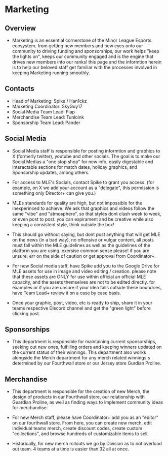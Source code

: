# Marketing

## Overview

- Marketing is an essential cornerstone of the Minor League Esports ecosystem. from getting new members and new eyes onto our community to driving funding and sponsorships, our work helps "keep the lights on", keeps our community engaged and is the engine that drives new members into our ranks! this page and the informtion herein is to help our beloved staff get familiar with the processes involved in keeping Marketing running smoothly. 

## Contacts

- Head of Marketing: Spike / Han1ckz
- Marketing Coordinator: SkyGuy17
- Social Media Team Lead: Flap
- Merchandise Team Lead: Tunloink
- Sponsorship Team Lead: Pander

## Social Media

- Social Media staff is responsible for posting informtion and graphics to X (formerly twitter), youtube and other socials. The goal is to make our Social Medias a "one stop shop" for new info, easily digestable and interactable sections for match dates, holiday graphics, and Sponsorship updates, among others. 

- For access to MLE's Socials, contact Spike to grant you access. (for example, on X we add your account as a "delegate", this permission is something only Director+ can give you.)

- MLEs standards for quality are high, but not impossible for the inexperinced to achieve. We ask that graphics and videos follow the same "vibe" and "atmosphere", so that styles dont clash week to week, or even post to post. you can expirament and be creative while also keeping a consistent style, think outside the box! 

- This should go without saying, but dont post anything that will get MLE on the news (in a bad way), no offensive or vulgar content, all posts must fall within the MLE guidelines as well as the guidelines of the platform you are using. exersise common sense please! if you are unsure, err on the side of caution or get approval from Coordinator+. 

- For new Social media staff, have Spike add you to the Google Drive for MLE assets for use in image and video editing / creation. please note that these assets are ONLY for use within official an official MLE capacity, and the assets themselves are not to be edited directly. for examples or if you are unsure if your idea falls outside these boundries, have Team Lead+ review it on a case by case basis. 

- Once your graphic, post, video, etc is ready to ship, share it in your teams respective Discord channel and get the "green light" before clicking post. 


## Sponsorships

- This department is responsible for maintaining current sponsorships, seeking out new ones, fulfilling orders and keeping winners updated on the current status of their winnings. This department also works alongside the Merch department for any merch related winnings s determined by our Fourthwall store or our Jersey store Gurdian Proline. 

## Merchandise

- This department is responsible for the creation of new Merch, the design of products in our Fourthwall store, our relationship with Guardian Proline, as well as finding ways to implement community ideas for merchandise. 

- For new Merch staff, please have Coordinator+ add you as an "editor" on our fourthwall store. From here, you can create new merch, edit individual teams merch, create discount codes, create custom "collections", and browse hundreds of customizable items to sell. 

- Historically, for new merch rollouts we go by Division as to not overload out team. 4 teams at a time is easier than 32 all at once. 



